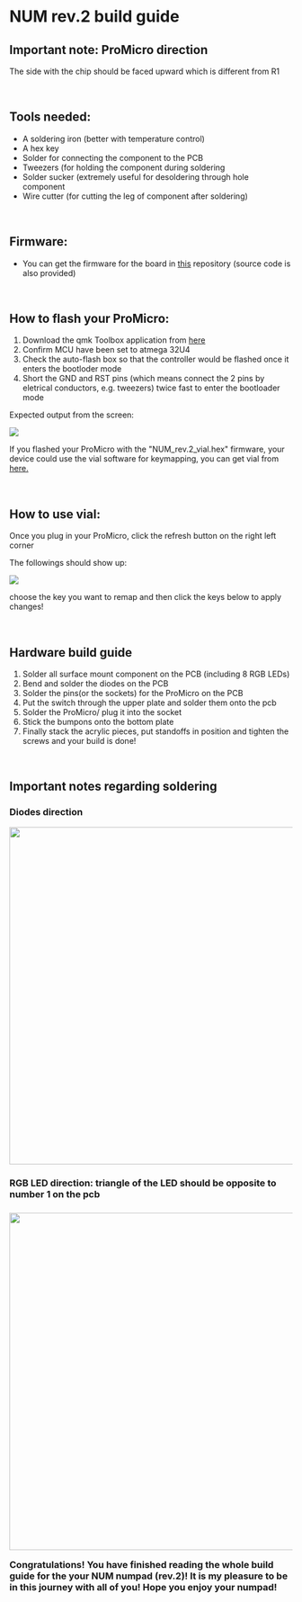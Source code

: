 <h1> NUM rev.2 build guide </h1>
<h2> Important note: ProMicro direction </h2>
<p>The side with the chip should be faced upward which is different from R1</p>
<br>
<h2> Tools needed: </h2>
<ul>
  <li>A soldering iron (better with temperature control)</li>
  <li>A hex key</li>
  <li>Solder for connecting the component to the PCB</li>
  <li>Tweezers (for holding the component during soldering</li>
  <li>Solder sucker (extremely useful for desoldering through hole component</li>
  <li>Wire cutter (for cutting the leg of component after soldering)</li>
</ul>
<br>
<h2> Firmware: </h2>
<ul>
<li>You can get the firmware for the board in <a href=https://github.com/2L1P/NUM_rev.2> this</a> repository (source code is also provided)</li>
</ul>
<br>
<h2>How to flash your ProMicro:</h2>
<ol>
  <li>Download the qmk Toolbox application from <a href="https://github.com/qmk/qmk_toolbox">here</a></li>
  <li>Confirm MCU have been set to atmega 32U4</li>
  <li>Check the auto-flash box so that the controller would be flashed once it enters the bootloder mode</li>
  <li>Short the GND and RST pins (which means connect the 2 pins by eletrical conductors, e.g. tweezers) twice fast to enter the bootloader mode</li>
</ol>
<p>Expected output from the screen:<p>
<img src="https://user-images.githubusercontent.com/85400245/121808448-23518e80-cc8b-11eb-85b8-9533cbccc7ea.png"></img>
<p>If you flashed your ProMicro with the "NUM_rev.2_vial.hex" firmware, your device could use the vial software for keymapping, you can get vial from <a href="https://get.vial.today/download/">here. </a></p>
<br>
<h2>How to use vial:</h2>
<p>Once you plug in your ProMicro, click the refresh button on the right left corner</p>
<p>The followings should show up:</p>
<img src="https://user-images.githubusercontent.com/85400245/121808770-ae7f5400-cc8c-11eb-956b-61c9a939fe1d.png"></img>
<p>choose the key you want to remap and then click the keys below to apply changes!</p>
<br>
<h2>Hardware build guide</h2>
<ol>
  <li>Solder all surface mount component on the PCB (including 8 RGB LEDs)</li>
  <li>Bend and solder the diodes on the PCB</li>
  <li>Solder the pins(or the sockets) for the ProMicro on the PCB</li>
  <li>Put the switch through the upper plate and solder them onto the pcb</li>
  <li>Solder the ProMicro/ plug it into the socket</li>
  <li>Stick the bumpons onto the bottom plate</li>
  <li>Finally stack the acrylic pieces, put standoffs in position and tighten the screws and your build is done!</li>
</ol>
<br>
<h2>Important notes regarding soldering</h2>
<h3>Diodes direction</h3>
<img src="https://user-images.githubusercontent.com/85400245/121809760-aa553580-cc90-11eb-9110-a874be3b5501.jpg" width="600"></img>
<br>
<h3>RGB LED direction: triangle of the LED should be opposite to number 1 on the pcb<h3>
<img src="https://user-images.githubusercontent.com/85400245/121810140-361b9180-cc92-11eb-9a19-97192be1b37a.jpg" width="600"></img>
<br>
<p>Congratulations! You have finished reading the whole build guide for the your NUM numpad (rev.2)! It is my pleasure to be in this journey with all of you! Hope you enjoy your numpad!</p>
